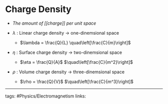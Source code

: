 # Charge Density
- *The amount of [[charge]] per unit space*

- $\lambda$ : Linear charge density $\rightarrow$ one-dinemsional space
	- $\lambda = \frac{Q}{L} \quad\left[\frac{C}{m}\right]$

- $\eta$ : Surface charge density $\rightarrow$ two-dinemsional space
	- $\eta = \frac{Q}{A}$ $\quad\left[\frac{C}{m^2}\right]$

- $\rho$ : Volume charge density $\rightarrow$ three-dinemsional space
	- $\rho = \frac{Q}{V}$ $\quad\left[\frac{C}{m^3}\right]$

---
tags: #Physics/Electromagnetism 
links: